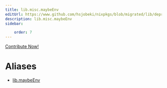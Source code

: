 ```yaml
---
title: lib.misc.maybeEnv
editUrl: https://www.github.com/hsjobeki/nixpkgs/blob/migrated/lib/deprecated.nix#L14C14
description: lib.misc.maybeEnv
sidebar:

    order: 7
---
```


<a href="https://www.github.com/hsjobeki/nixpkgs/blob/migrated/lib/deprecated.nix#L14C14">Contribute Now!</a>


# Aliases

- [lib.maybeEnv](/nix-doc-comments/reference/lib/lib-maybeenv)



